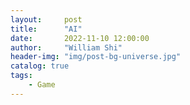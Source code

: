 ```yaml
---
layout:     post
title:      "AI"
date:       2022-11-10 12:00:00
author:     "William Shi"
header-img: "img/post-bg-universe.jpg"
catalog: true
tags:
    - Game
---
```


